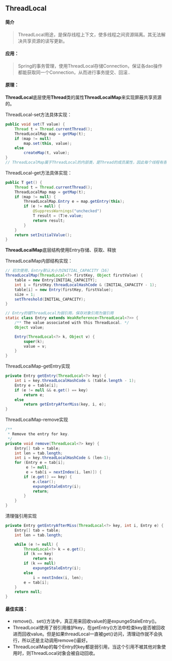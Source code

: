 ## ThreadLocal

#### 简介
> ThreadLocal用途，是保存线程上下文，使多线程之间资源隔离。其无法解决共享资源的读写更新。

#### 应用：
> Spring的事务管理，使用ThreadLocal存储Connection，保证各dao操作都能获取同一个Connection，从而进行事务提交、回滚..


#### 原理：
**ThreadLocal**底层使用**Thread**类的属性**ThreadLocalMap**来实现屏蔽共享资源的。

ThreadLocal-set方法具体实现：

```java
public void set(T value) {
    Thread t = Thread.currentThread();
    ThreadLocalMap map = getMap(t);
    if (map != null)
        map.set(this, value);
    else
        createMap(t, value);
}
// ThreadLocalMap属于ThreadLocal的内部类，是Thread的成员属性，因此每个线程有各自的ThreadLocalMap内存空间
```
ThreadLocal-get方法具体实现：

```java
public T get() {
    Thread t = Thread.currentThread();
    ThreadLocalMap map = getMap(t);
    if (map != null) {
        ThreadLocalMap.Entry e = map.getEntry(this);
        if (e != null) {
            @SuppressWarnings("unchecked")
            T result = (T)e.value;
            return result;
        }
    }
    return setInitialValue();
}
```



**ThreadLocalMap**底层结构使用Entry存储、获取、释放

ThreadLocalMap内部结构实现：

```java
// 初次使用，Entry默认大小为INITIAL_CAPACITY（16）
ThreadLocalMap(ThreadLocal<?> firstKey, Object firstValue) {
    table = new Entry[INITIAL_CAPACITY];
    int i = firstKey.threadLocalHashCode & (INITIAL_CAPACITY - 1);
    table[i] = new Entry(firstKey, firstValue);
    size = 1;
    setThreshold(INITIAL_CAPACITY);
}

// Entry的键ThreadLocal为弱引用，保存对象引用为强引用
static class Entry extends WeakReference<ThreadLocal<?>> {
    /** The value associated with this ThreadLocal. */
    Object value;

    Entry(ThreadLocal<?> k, Object v) {
        super(k);
        value = v;
    }
}
```

ThreadLocalMap-getEntry实现
```java
private Entry getEntry(ThreadLocal<?> key) {
    int i = key.threadLocalHashCode & (table.length - 1);
    Entry e = table[i];
    if (e != null && e.get() == key)
        return e;
    else
        return getEntryAfterMiss(key, i, e);
}
```

ThreadLocalMap-remove实现
```java
/**
 * Remove the entry for key.
 */
private void remove(ThreadLocal<?> key) {
    Entry[] tab = table;
    int len = tab.length;
    int i = key.threadLocalHashCode & (len-1);
    for (Entry e = tab[i];
         e != null;
         e = tab[i = nextIndex(i, len)]) {
        if (e.get() == key) {
            e.clear();
            expungeStaleEntry(i);
            return;
        }
    }
}
```

清理强引用实现

```java
private Entry getEntryAfterMiss(ThreadLocal<?> key, int i, Entry e) {
    Entry[] tab = table;
    int len = tab.length;

    while (e != null) {
        ThreadLocal<?> k = e.get();
        if (k == key)
            return e;
        if (k == null)
            expungeStaleEntry(i);
        else
            i = nextIndex(i, len);
        e = tab[i];
    }
    return null;
}
```

#### 最佳实践：
- remove()、set()方法中，真正用来回收value的是expungeStaleEntry()。
- ThreadLocal使用了弱引用维护key，在getEntry()方法中检查key是否被回收进而回收value。但是如果threadLocal一直被get()访问，清理动作就不会执行，所以还是主动调用remove()最好。
- ThreadLocalMap的每个Entry的key都是弱引用，当这个引用不被其他对象使用时，则ThreadLocal对象会被自动回收。